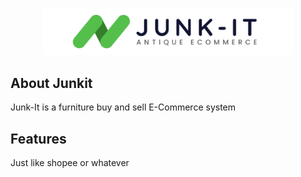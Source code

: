 <p align="center"><img src="public\assets\images\logo-top-3.png" width="400"></p>

## About Junkit

Junk-It is a furniture buy and sell E-Commerce system

## Features

Just like shopee or whatever
